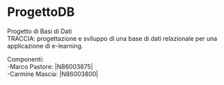 # ProgettoDB
Progetto di Basi di Dati\
TRACCIA: progettazione e sviluppo di una base di dati relazionale per una applicazione di e-learning.

Componenti:\
-Marco Pastore: |N86003875|\
-Carmine Mascia: |N86003800|

